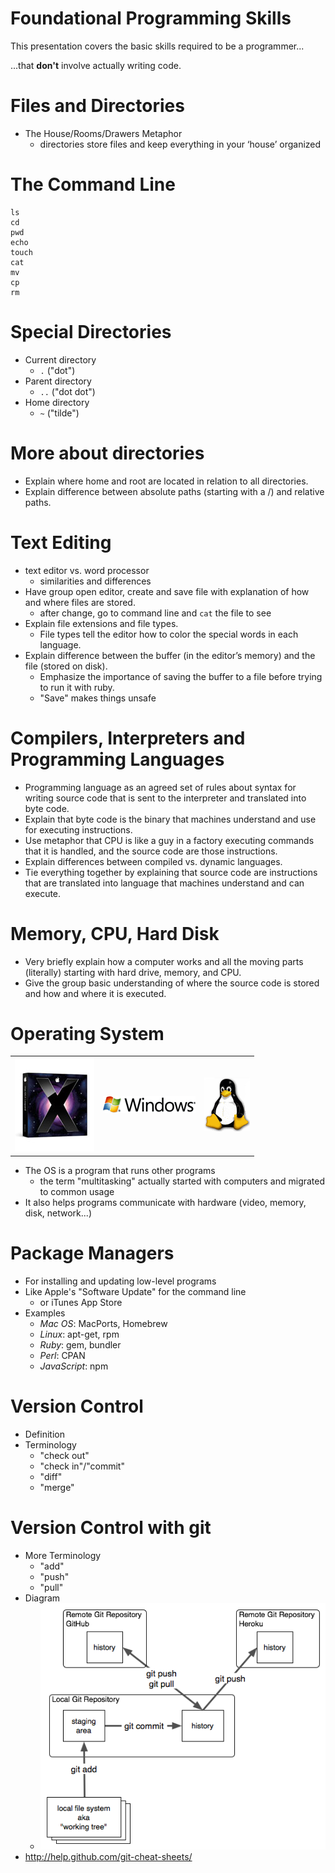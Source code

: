 <!SLIDE subsection>
# Foundational Programming Skills

This presentation covers the basic skills required to be a programmer...

 ...that **don't** involve actually writing code.

<!SLIDE bullets>
# Files and Directories

* The House/Rooms/Drawers Metaphor
  * directories store files and keep everything in your ‘house’ organized

<!SLIDE bullets>
# The Command Line

    ls
    cd
    pwd
    echo
    touch
    cat
    mv
    cp
    rm

<!SLIDE bullets>
# Special Directories

* Current directory
  * `.` ("dot")
* Parent directory
  * `..` ("dot dot")
* Home directory
  * `~` ("tilde")

<!SLIDE bullets>
# More about directories

* Explain where home and root are located in relation to all directories.
* Explain difference between absolute paths (starting with a /) and relative paths.

<!SLIDE bullets>
# Text Editing

* text editor vs. word processor
  * similarities and differences
* Have group open editor, create and save file with explanation of how and where files are stored.
  * after change, go to command line and `cat` the file to see
* Explain file extensions and file types.
  * File types tell the editor how to color the special words in each language.
* Explain difference between the buffer (in the editor’s memory) and the file (stored on disk).
  * Emphasize the importance of saving the buffer to a file before trying to run it with ruby.
  * "Save" makes things unsafe

<!SLIDE bullets>
# Compilers, Interpreters and Programming Languages

* Programming language as an agreed set of rules about syntax for writing source code that is sent to the interpreter and translated into byte code.
* Explain that byte code is the binary that machines understand and use for executing instructions.
* Use metaphor that CPU is like a guy in a factory executing commands that it is handled, and the source code are those instructions.
* Explain differences between compiled vs. dynamic languages.
* Tie everything together by explaining that source code are instructions that are translated into language that machines understand and can execute.

<!SLIDE bullets>
# Memory, CPU, Hard Disk

* Very briefly explain how a computer works and all the moving parts (literally) starting with hard drive, memory, and CPU.
* Give the group basic understanding of where the source code is stored and how and where it is executed.

<!SLIDE bullets>
# Operating System

<table>
  <tr>
    <td>
      <img src='img/os_x_logo.jpg'>
    <td>
      <img src='img/windows_logo.gif'>
    <td>
      <img src='img/linux_logo.gif'>
  </tr>
</table>

* The OS is a program that runs other programs
  * the term "multitasking" actually started with computers and migrated to common usage
* It also helps programs communicate with hardware (video, memory, disk, network...)

<!SLIDE bullets>
# Package Managers
* For installing and updating low-level programs
* Like Apple's "Software Update" for the command line
  * or iTunes App Store
* Examples
  * *Mac OS*: MacPorts, Homebrew
  * *Linux*: apt-get, rpm
  * *Ruby*: gem, bundler
  * *Perl*: CPAN
  * *JavaScript*: npm

<!SLIDE bullets>
# Version Control
* Definition
* Terminology
  * "check out"
  * "check in"/"commit"
  * "diff"
  * "merge"

<!SLIDE bullets>
# Version Control with git
* More Terminology
  * "add"
  * "push"
  * "pull"
* Diagram
  * ![git](img/git.png)
* <http://help.github.com/git-cheat-sheets/>
